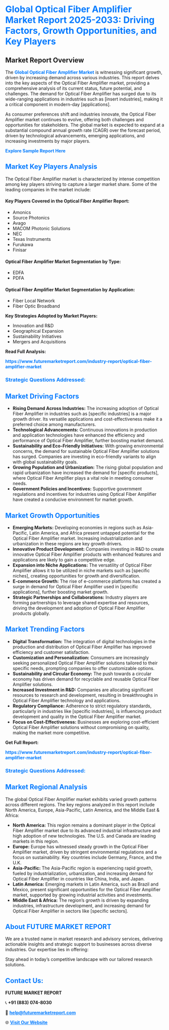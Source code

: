<h1 style="color: #007BFF;">Global Optical Fiber Amplifier Market Report 2025-2033: Driving Factors, Growth Opportunities, and Key Players</h1>

<section id="overview">
<h2>Market Report Overview</h2>
<p>The <a href="https://www.futuremarketreport.com/industry-report/optical-fiber-amplifier-market" style="color: #007BFF; text-decoration: none;"><strong>Global Optical Fiber Amplifier Market</strong></a> is witnessing significant growth, driven by increasing demand across various industries. This report delves into the key aspects of the Optical Fiber Amplifier market, providing a comprehensive analysis of its current status, future potential, and challenges. The demand for Optical Fiber Amplifier has surged due to its wide-ranging applications in industries such as [insert industries], making it a critical component in modern-day [applications].</p>
<p>As consumer preferences shift and industries innovate, the Optical Fiber Amplifier market continues to evolve, offering both challenges and opportunities for stakeholders. The global market is expected to expand at a substantial compound annual growth rate (CAGR) over the forecast period, driven by technological advancements, emerging applications, and increasing investments by major players.</p>
</section>

<section id="overview">
<p><a href="https://www.futuremarketreport.com/request-sample/reportId=76421" style="color: #007BFF; text-decoration: none;"><strong>Explore Sample Report Here</strong></a></p>
</section>

<section id="key-players">
<h2 style="color: #007BFF;">Market Key Players Analysis</h2>
<p>The Optical Fiber Amplifier market is characterized by intense competition among key players striving to capture a larger market share. Some of the leading companies in the market include:</p>
<h4>Key Players Covered in the Optical Fiber Amplifier Report:</h4>
<ul><li>Amonics</li><li>Source Photonics</li><li>Avago</li><li>MACOM Photonic Solutions</li><li>NEC</li><li>Texas Instruments</li><li>Furukawa</li><li>Finisar</li></ul>
<h4>Optical Fiber Amplifier Market Segmentation by Type:</h4>
<ul><li>EDFA</li><li>PDFA</li></ul>

<h4>Optical Fiber Amplifier Market Segmentation by Application:</h4>
<ul><li>Fiber Local Network</li><li>Fiber Optic Broadband</li></ul>
<p><strong>Key Strategies Adopted by Market Players:</strong></p>
<ul>
<li>Innovation and R&D</li>
<li>Geographical Expansion</li>
<li>Sustainability Initiatives</li>
<li>Mergers and Acquisitions</li>
</ul>
</section>

<section>
<p><strong>Read Full Analysis: </strong></p><a href="https://www.futuremarketreport.com/industry-report/optical-fiber-amplifier-market" style="color: #007BFF; text-decoration: none;"><strong>https://www.futuremarketreport.com/industry-report/optical-fiber-amplifier-market</strong></a>
<h3 style="color: #007BFF;">Strategic Questions Addressed:</h3>
</section>

<section id="driving-factors">
<h2 style="color: #007BFF;">Market Driving Factors</h2>
<ul>
<li><strong>Rising Demand Across Industries:</strong> The increasing adoption of Optical Fiber Amplifier in industries such as [specific industries] is a major growth driver. Its versatile applications and cost-effectiveness make it a preferred choice among manufacturers.</li>
<li><strong>Technological Advancements:</strong> Continuous innovations in production and application technologies have enhanced the efficiency and performance of Optical Fiber Amplifier, further boosting market demand.</li>
<li><strong>Sustainability and Eco-Friendly Initiatives:</strong> With growing environmental concerns, the demand for sustainable Optical Fiber Amplifier solutions has surged. Companies are investing in eco-friendly variants to align with global sustainability goals.</li>
<li><strong>Growing Population and Urbanization:</strong> The rising global population and rapid urbanization have increased the demand for [specific products], where Optical Fiber Amplifier plays a vital role in meeting consumer needs.</li>
<li><strong>Government Policies and Incentives:</strong> Supportive government regulations and incentives for industries using Optical Fiber Amplifier have created a conducive environment for market growth.</li>
</ul>
</section>

<section id="growth-opportunities">
<h2 style="color: #007BFF;">Market Growth Opportunities</h2>
<ul>
<li><strong>Emerging Markets:</strong> Developing economies in regions such as Asia-Pacific, Latin America, and Africa present untapped potential for the Optical Fiber Amplifier market. Increasing industrialization and urbanization in these regions are key growth drivers.</li>
<li><strong>Innovative Product Development:</strong> Companies investing in R&D to create innovative Optical Fiber Amplifier products with enhanced features and applications are likely to gain a competitive edge.</li>
<li><strong>Expansion into Niche Applications:</strong> The versatility of Optical Fiber Amplifier allows it to be utilized in niche markets such as [specific niches], creating opportunities for growth and diversification.</li>
<li><strong>E-commerce Growth:</strong> The rise of e-commerce platforms has created a surge in demand for Optical Fiber Amplifier used in [specific applications], further boosting market growth.</li>
<li><strong>Strategic Partnerships and Collaborations:</strong> Industry players are forming partnerships to leverage shared expertise and resources, driving the development and adoption of Optical Fiber Amplifier products globally.</li>
</ul>
</section>

<section id="trending-factors">
<h2 style="color: #007BFF;">Market Trending Factors</h2>
<ul>
<li><strong>Digital Transformation:</strong> The integration of digital technologies in the production and distribution of Optical Fiber Amplifier has improved efficiency and customer satisfaction.</li>
<li><strong>Customization and Personalization:</strong> Consumers are increasingly seeking personalized Optical Fiber Amplifier solutions tailored to their specific needs, prompting companies to offer customizable options.</li>
<li><strong>Sustainability and Circular Economy:</strong> The push towards a circular economy has driven demand for recyclable and reusable Optical Fiber Amplifier solutions.</li>
<li><strong>Increased Investment in R&D:</strong> Companies are allocating significant resources to research and development, resulting in breakthroughs in Optical Fiber Amplifier technology and applications.</li>
<li><strong>Regulatory Compliance:</strong> Adherence to strict regulatory standards, particularly in industries like [specific industries], is influencing product development and quality in the Optical Fiber Amplifier market.</li>
<li><strong>Focus on Cost-Effectiveness:</strong> Businesses are exploring cost-efficient Optical Fiber Amplifier solutions without compromising on quality, making the market more competitive.</li>
</ul>
</section>

<section>
<p><strong>Get Full Report: </strong></p><a href="https://www.futuremarketreport.com/industry-report/optical-fiber-amplifier-market" style="color: #007BFF; text-decoration: none;"><strong>https://www.futuremarketreport.com/industry-report/optical-fiber-amplifier-market</strong></a>
<h3 style="color: #007BFF;">Strategic Questions Addressed:</h3>
</section>


<section id="regional-analysis">
<h2 style="color: #007BFF;">Market Regional Analysis</h2>
<p>The global Optical Fiber Amplifier market exhibits varied growth patterns across different regions. The key regions analyzed in this report include North America, Europe, Asia-Pacific, Latin America, and the Middle East & Africa:</p>
<ul>
<li><strong>North America:</strong> This region remains a dominant player in the Optical Fiber Amplifier market due to its advanced industrial infrastructure and high adoption of new technologies. The U.S. and Canada are leading markets in this region.</li>
<li><strong>Europe:</strong> Europe has witnessed steady growth in the Optical Fiber Amplifier market, driven by stringent environmental regulations and a focus on sustainability. Key countries include Germany, France, and the U.K.</li>
<li><strong>Asia-Pacific:</strong> The Asia-Pacific region is experiencing rapid growth, fueled by industrialization, urbanization, and increasing demand for Optical Fiber Amplifier in countries like China, India, and Japan.</li>
<li><strong>Latin America:</strong> Emerging markets in Latin America, such as Brazil and Mexico, present significant opportunities for the Optical Fiber Amplifier market, supported by growing industrial activities and investments.</li>
<li><strong>Middle East & Africa:</strong> The region’s growth is driven by expanding industries, infrastructure development, and increasing demand for Optical Fiber Amplifier in sectors like [specific sectors].</li>
</ul>
</section>

<footer>
<h2 style="color: #007BFF;">About FUTURE MARKET REPORT</h2>
<p>We are a trusted name in market research and advisory services, delivering actionable insights and strategic support to businesses across diverse industries. Our expertise lies in offering:</p>

<p>Stay ahead in today’s competitive landscape with our tailored research solutions.</p>

<h2 style="color: #007BFF;">Contact Us:</h2>
<p><strong>FUTURE MARKET REPORT</strong></p>
<p>📞 <strong>+91 (883) 074-8030</strong></p>
<p>📧 <strong><a href="mailto:help@futuremarketreport.com" style="color: #007BFF;">help@futuremarketreport.com</a></strong></p>
<p>🌐 <strong><a href="https://www.futuremarketreport.com/" style="color: #007BFF;">Visit Our Website</a></strong></p>
</footer>